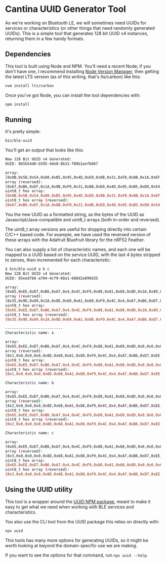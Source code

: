 # Cantina UUID Generator Tool

As we're working on Bluetooth LE, we will sometimes need UUIDs for services or characteristics (or other things that need randomly generated UUIDs). This is a simple tool that generates 128 bit UUID v4 instances, returning them in a few handy formats.

## Dependencies

This tool is built using Node and NPM. You'll need a recent Node; if you don't have one, I recommend installing [Node Version Manager](https://github.com/creationix/nvm), then getting the latest LTS version (as of this writing, that's lts/carbon) like this:

```sh
nvm install lts/carbon
```

Once you've got Node, you can install the tool dependencies with:

```sh
npm install
```

## Running

It's pretty simple:

```sh
bin/ble-uuid
```

You'll get an output that looks like this:

```sh
New 128 Bit UUID v4 Generated:
UUID: 8b5b54d0-b595-4de0-8b31-f08b1aefb667

array:
[0x8B,0x5B,0x54,0xD0,0xB5,0x95,0x4D,0xE0,0x8B,0x31,0xF0,0x8B,0x1A,0xEF,0xB6,0x67]
array (reversed):
[0x67,0xB6,0xEF,0x1A,0x8B,0xF0,0x31,0x8B,0xE0,0x4D,0x95,0xB5,0xD0,0x54,0x5B,0x8B]
uint8_t hex array:
{0x8B,0x5B,0x54,0xD0,0xB5,0x95,0x4D,0xE0,0x8B,0x31,0xF0,0x8B,0x1A,0xEF,0xB6,0x67}
uint8_t hex array (reversed):
{0x67,0xB6,0xEF,0x1A,0x8B,0xF0,0x31,0x8B,0xE0,0x4D,0x95,0xB5,0xD0,0x54,0x5B,0x8B}
```

You the new UUID as a formatted string, as the bytes of the UUID as Javascript/Java-compatible and uint8_t arrays (both in-order and reversed).

The uint8_t array versions are useful for dropping directly into certain C/C++ based code. For example, we have used the reversed version of these arrays with the Adafruit Bluefruit library for the nRF52 Feather.

You can also supply a list of characteristic names, and each one will be mapped to a UUID based on the service UUID, with the last 4 bytes stripped to zeroes, then incremented for each characteristic:

```sh
$ bin/ble-uuid a b c
New 128 Bit UUID v4 Generated:
UUID: 65eed7b6-a704-4cf9-88a1-688d2a899d35

array:
[0x65,0xEE,0xD7,0xB6,0xA7,0x4,0x4C,0xF9,0x88,0xA1,0x68,0x8D,0x2A,0x89,0x9D,0x35]
array (reversed):
[0x35,0x9D,0x89,0x2A,0x8D,0x68,0xA1,0x88,0xF9,0x4C,0x4,0xA7,0xB6,0xD7,0xEE,0x65]
uint8_t hex array:
{0x65,0xEE,0xD7,0xB6,0xA7,0x4,0x4C,0xF9,0x88,0xA1,0x68,0x8D,0x2A,0x89,0x9D,0x35}
uint8_t hex array (reversed):
{0x35,0x9D,0x89,0x2A,0x8D,0x68,0xA1,0x88,0xF9,0x4C,0x4,0xA7,0xB6,0xD7,0xEE,0x65}

--------------------------
Characteristic name: a

array:
[0x65,0xEE,0xD7,0xB6,0xA7,0x4,0x4C,0xF9,0x88,0xA1,0x68,0x8D,0x0,0x0,0x0,0x1]
array (reversed):
[0x1,0x0,0x0,0x0,0x8D,0x68,0xA1,0x88,0xF9,0x4C,0x4,0xA7,0xB6,0xD7,0xEE,0x65]
uint8_t hex array:
{0x65,0xEE,0xD7,0xB6,0xA7,0x4,0x4C,0xF9,0x88,0xA1,0x68,0x8D,0x0,0x0,0x0,0x1}
uint8_t hex array (reversed):
{0x1,0x0,0x0,0x0,0x8D,0x68,0xA1,0x88,0xF9,0x4C,0x4,0xA7,0xB6,0xD7,0xEE,0x65}

Characteristic name: b

array:
[0x65,0xEE,0xD7,0xB6,0xA7,0x4,0x4C,0xF9,0x88,0xA1,0x68,0x8D,0x0,0x0,0x0,0x2]
array (reversed):
[0x2,0x0,0x0,0x0,0x8D,0x68,0xA1,0x88,0xF9,0x4C,0x4,0xA7,0xB6,0xD7,0xEE,0x65]
uint8_t hex array:
{0x65,0xEE,0xD7,0xB6,0xA7,0x4,0x4C,0xF9,0x88,0xA1,0x68,0x8D,0x0,0x0,0x0,0x2}
uint8_t hex array (reversed):
{0x2,0x0,0x0,0x0,0x8D,0x68,0xA1,0x88,0xF9,0x4C,0x4,0xA7,0xB6,0xD7,0xEE,0x65}

Characteristic name: c

array:
[0x65,0xEE,0xD7,0xB6,0xA7,0x4,0x4C,0xF9,0x88,0xA1,0x68,0x8D,0x0,0x0,0x0,0x3]
array (reversed):
[0x3,0x0,0x0,0x0,0x8D,0x68,0xA1,0x88,0xF9,0x4C,0x4,0xA7,0xB6,0xD7,0xEE,0x65]
uint8_t hex array:
{0x65,0xEE,0xD7,0xB6,0xA7,0x4,0x4C,0xF9,0x88,0xA1,0x68,0x8D,0x0,0x0,0x0,0x3}
uint8_t hex array (reversed):
{0x3,0x0,0x0,0x0,0x8D,0x68,0xA1,0x88,0xF9,0x4C,0x4,0xA7,0xB6,0xD7,0xEE,0x65}
```

## Using the UUID utility

This tool is a wrapper around the [UUID NPM package](https://www.npmjs.com/package/uuid), meant to make it easy to get what we need when working with BLE services and characteristics.

You also use the CLI tool from the UUID package this relies on directly with:

```sh
npx uuid
```

This tools has many more options for generating UUIDs, so it might be worth looking at beyond the domain-specific use we are making.

If you want to see the options for that command, run `npx uuid --help`.